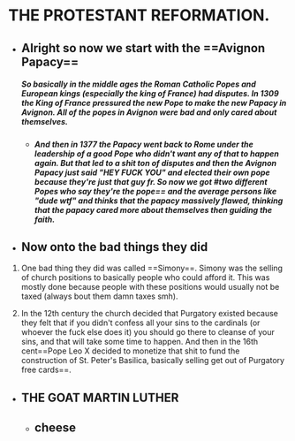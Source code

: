 # THE PROTESTANT REFORMATION.  


- ## **Alright so now we start with the ==Avignon Papacy==**
	 ##### So basically in the middle ages the Roman Catholic Popes and European kings (especially the king of France) had disputes. In 1309 the King of France pressured the new Pope to make the new Papacy in Avignon. All of the popes in Avignon were bad and only cared about themselves.
	
	- ##### And then in 1377 the Papacy went back to Rome under the leadership of a good Pope who didn't want any of that to happen again. But that led to a shit ton of disputes and then the Avignon Papacy just said "HEY FUCK YOU" and elected their own pope because they're just that guy fr. So now we got #two different Popes who say they're the pope== and the average persons like "dude wtf" and thinks that the papacy massively flawed, thinking that the papacy cared more about themselves then guiding the faith.

- ## **Now onto the bad things they did**

1. One bad thing they did was called ==Simony==. Simony was the selling of church positions to basically people who could afford it. This was mostly done because people with these positions would usually not be taxed (always bout them damn taxes smh).

2. In the 12th century the church decided that Purgatory existed because they felt that if you didn't confess all your sins to the cardinals (or whoever the fuck else does it) you should go there to cleanse of your sins, and that will take some time to happen. And then in the 16th cent==Pope Leo X decided to monetize that shit to fund the construction of St. Peter's Basilica, basically selling get out of Purgatory free cards==.


- ## THE GOAT MARTIN LUTHER
	- ## cheese